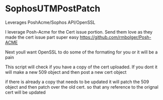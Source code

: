 # SophosUTMPostPatch
Leverages PoshAcme/Sophos API/OpenSSL



I leverage Posh-Acme for the Cert issue portion. Send them love as they made the cert issue part super easy
https://github.com/rmbolger/Posh-ACME

Next youll want OpenSSL to do some of the formating for you or it will be a pain

This script will check if you have a copy of the cert uploaded. If you dont it will make a new 509 object and then post a new cert object

if there is already a copy that needs to be updated it will patch the 509 object and then patch over the old cert. so that any reference to the orignal cert will be updated

